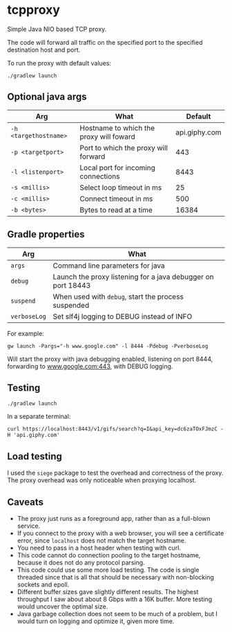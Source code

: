 # tcpproxy
Simple Java NIO based TCP proxy.

The code will forward all traffic on the specified port to the specified destination host and port.

To run the proxy with default values:

  `./gradlew launch`

## Optional java args

| Arg | What | Default |
| --- | ---- | ------- |
| `-h <targethostname>` | Hostname to which the proxy will foward | api.giphy.com |
| `-p <targetport>` | Port to which the proxy will forward | 443 |
| `-l <listenport>` | Local port for incoming connections | 8443 |
| `-s <millis>` | Select loop timeout in ms | 25 |
| `-c <millis>` | Connect timeout in ms | 500 |
| `-b <bytes>` | Bytes to read at a time | 16384 |

## Gradle properties

| Arg | What |
| --- | ---- |
| `args` | Command line parameters for java |
| `debug` | Launch the proxy listening for a java debugger on port 18443 |
| `suspend` | When used with `debug`, start the process suspended |
| `verboseLog` | Set slf4j logging to DEBUG instead of INFO |


For example:

  `gw launch -Pargs="-h www.google.com" -l 8444 -Pdebug -PverboseLog`

  Will start the proxy with java debugging enabled, listening on port 8444, forwarding to www.google.com:443, with DEBUG logging.

## Testing

`./gradlew launch`

In a separate terminal:

`curl https://localhost:8443/v1/gifs/search?q=I&api_key=dc6zaTOxFJmzC -H 'api.giphy.com'`

## Load testing
I used the `siege` package to test the overhead and correctness of the proxy.  The proxy overhead was only noticeable when proxying localhost.


## Caveats
* The proxy just runs as a foreground app, rather than as a full-blown service.
* If you connect to the proxy with a web browser, you will see a certificate error, since `localhost` does not match the target hostname.
* You need to pass in a host header when testing with curl.
* This code cannot do connection pooling to the target hostname, because it does not do any protocol parsing.
* This code could use some more load testing.  The code is single threaded since that is all that should be necessary with non-blocking sockets and epoll.
* Different buffer sizes gave slightly different results.  The highest throughput I saw about about 8 Gbps with a 16K buffer.  More testing would uncover the optimal size.
* Java garbage collection does not seem to be much of a problem, but I would turn on logging and optimize it, given more time.